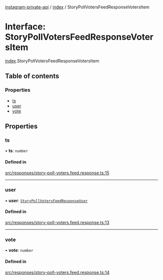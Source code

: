 [instagram-private-api](../../README.md) / [index](../../modules/index.md) / StoryPollVotersFeedResponseVotersItem

# Interface: StoryPollVotersFeedResponseVotersItem

[index](../../modules/index.md).StoryPollVotersFeedResponseVotersItem

## Table of contents

### Properties

- [ts](StoryPollVotersFeedResponseVotersItem.md#ts)
- [user](StoryPollVotersFeedResponseVotersItem.md#user)
- [vote](StoryPollVotersFeedResponseVotersItem.md#vote)

## Properties

### ts

• **ts**: `number`

#### Defined in

[src/responses/story-poll-voters.feed.response.ts:15](https://github.com/Nerixyz/instagram-private-api/blob/0e0721c/src/responses/story-poll-voters.feed.response.ts#L15)

___

### user

• **user**: [`StoryPollVotersFeedResponseUser`](StoryPollVotersFeedResponseUser.md)

#### Defined in

[src/responses/story-poll-voters.feed.response.ts:13](https://github.com/Nerixyz/instagram-private-api/blob/0e0721c/src/responses/story-poll-voters.feed.response.ts#L13)

___

### vote

• **vote**: `number`

#### Defined in

[src/responses/story-poll-voters.feed.response.ts:14](https://github.com/Nerixyz/instagram-private-api/blob/0e0721c/src/responses/story-poll-voters.feed.response.ts#L14)
